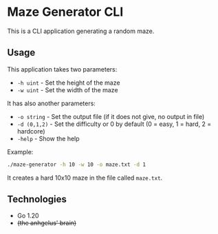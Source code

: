 # Maze Generator CLI

This is a CLI application generating a random maze.

## Usage

This application takes two parameters:
- `-h uint` - Set the height of the maze
- `-w uint` - Set the width of the maze

It has also another parameters:
- `-o string` - Set the output file (if it does not give, no output in file)
- `-d (0,1,2)` - Set the difficulty or 0 by default (0 = easy, 1 = hard, 2 = hardcore)
- `-help` - Show the help

Example:
```bash
./maze-generator -h 10 -w 10 -o maze.txt -d 1
```
It creates a hard 10x10 maze in the file called `maze.txt`.

## Technologies

- Go 1.20
- ~~(the anhgelus' brain)~~
